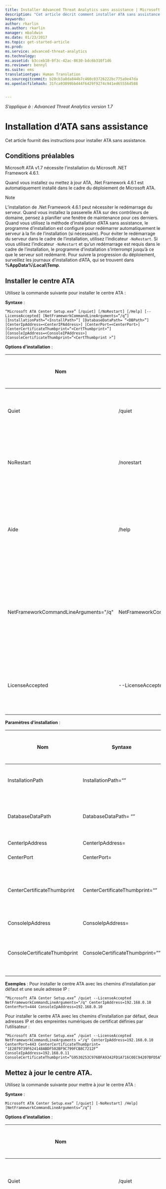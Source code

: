 ```yaml
---
title: Installer Advanced Threat Analytics sans assistance | Microsoft Docs
description: "Cet article décrit comment installer ATA sans assistance."
keywords: 
author: rkarlin
ms.author: rkarlin
manager: mbaldwin
ms.date: 01/23/2017
ms.topic: get-started-article
ms.prod: 
ms.service: advanced-threat-analytics
ms.technology: 
ms.assetid: b3cceb18-0f3c-42ac-8630-bdc6b310f1d6
ms.reviewer: bennyl
ms.suite: ems
translationtype: Human Translation
ms.sourcegitcommit: b28cb3a0da844b7c460c03726222bc775a9e47da
ms.openlocfilehash: 31fca93099bbd44f6429f9274c941ed65556d588


---
```


*S’applique à : Advanced Threat Analytics version 1.7*



# <a name="ata-silent-installation"></a>Installation d’ATA sans assistance
Cet article fournit des instructions pour installer ATA sans assistance.
## <a name="prerequisites"></a>Conditions préalables

Microsoft ATA v1.7 nécessite l’installation du Microsoft .NET Framework 4.6.1. 

Quand vous installez ou mettez à jour ATA, .Net Framework 4.6.1 est automatiquement installé dans le cadre du déploiement de Microsoft ATA.

> [!Note] 
> L’installation de .Net Framework 4.6.1 peut nécessiter le redémarrage du serveur. Quand vous installez la passerelle ATA sur des contrôleurs de domaine, pensez à planifier une fenêtre de maintenance pour ces derniers.
Quand vous utilisez la méthode d’installation d’ATA sans assistance, le programme d’installation est configuré pour redémarrer automatiquement le serveur à la fin de l’installation (si nécessaire). Pour éviter le redémarrage du serveur dans le cadre de l’installation, utilisez l’indicateur `-NoRestart`. Si vous utilisez l’indicateur `-NoRestart` et qu’un redémarrage est requis dans le cadre de l’installation, le programme d’installation s’interrompt jusqu’à ce que le serveur soit redémarré. Pour suivre la progression du déploiement, surveillez les journaux d’installation d’ATA, qui se trouvent dans **%AppData%\Local\Temp**.


## <a name="install-the-ata-center"></a>Installer le centre ATA

Utilisez la commande suivante pour installer le centre ATA :

**Syntaxe** :

    “Microsoft ATA Center Setup.exe” [/quiet] [/NoRestart] [/Help] [--LicenseAccepted] [NetFrameworkCommandLineArguments=”/q”] [InstallationPath=“<InstallPath>”] [DatabaseDataPath= “<DBPath>”] [CenterIpAddress=<CenterIPAddress>] [CenterPort=<CenterPort>] [CenterCertificateThumbprint=“<CertThumbprint>”] 
    [ConsoleIpAddress=<ConsoleIPAddress>] [ConsoleCertificateThumbprint=”<CertThumbprint >”]
    
**Options d’installation** :

|Nom|Syntaxe|Obligatoire pour une installation sans assistance ?|Description|
|-------------|----------|---------|---------|
|Quiet|/quiet|Oui|Exécute le programme d’installation sans afficher d’interface utilisateur, ni d’invites.|
|NoRestart|/norestart|Non|Supprime toute tentative de redémarrage. Par défaut, l’interface utilisateur demande la confirmation du redémarrage.|
|Aide|/help|Non|Fournit une aide et une référence rapide. Affiche l’utilisation correcte de la commande d’installation, y compris la liste de tous les comportements et options.|
|NetFrameworkCommandLineArguments="/q"|NetFrameworkCommandLineArguments="/q"|Oui|Spécifie les paramètres d’installation de .Net Framework. Doit être définie de manière à effectuer l’installation sans assistance de .Net Framework.|
|LicenseAccepted|--LicenseAccepted|Oui|Indique que la licence a été lue et approuvée. Doit être définie sur installation sans assistance.|

**Paramètres d’installation** :

|Nom|Syntaxe|Obligatoire pour une installation sans assistance ?|Description|
|-------------|----------|---------|---------|
|InstallationPath|InstallationPath=“<InstallPath>”|Non|Définit le chemin de l’installation des fichiers binaires ATA. Chemin par défaut : C:\Program Files\Microsoft Advanced Threat Analytics\Center|
|DatabaseDataPath|DatabaseDataPath= “<DBPath>”|Non|Définit le chemin du dossier des données de la base de données ATA. Chemin par défaut : C:\Program Files\Microsoft Advanced Threat Analytics\Center\MongoDB\bin\data|
|CenterIpAddress|CenterIpAddress=<CenterIPAddress>|Oui|Définit l’adresse IP du service du centre ATA|
|CenterPort|CenterPort=<CenterPort>|Oui|Définit le port réseau du service du centre ATA|
|CenterCertificateThumbprint|CenterCertificateThumbprint=“<CertThumbprint>”|Non|Définit l’empreinte numérique du certificat pour le service du centre ATA. Ce certificat est utilisé pour sécuriser la communication entre le centre ATA et la passerelle ATA. Si ce paramètre n’est pas défini, l’installation génère un certificat auto-signé.|
|ConsoleIpAddress|ConsoleIpAddress=<ConsoleIPAddress>|Oui|Définit l’adresse IP de la console ATA|
|ConsoleCertificateThumbprint|ConsoleCertificateThumbprint=”<CertThumbprint >”|Non|Spécifie l’empreinte numérique du certificat pour la console ATA. Ce certificat est utilisé pour valider l’identité du site web de la console ATA. Si ce paramètre n’est pas spécifié, l’installation génère un certificat auto-signé.|

**Exemples** : Pour installer le centre ATA avec les chemins d’installation par défaut et une seule adresse IP :

    “Microsoft ATA Center Setup.exe” /quiet --LicenseAccepted NetFrameworkCommandLineArguments="/q" CenterIpAddress=192.168.0.10
    CenterPort=444 ConsoleIpAddress=192.168.0.10

Pour installer le centre ATA avec les chemins d’installation par défaut, deux adresses IP et des empreintes numériques de certificat définies par l’utilisateur :

    “Microsoft ATA Center Setup.exe” /quiet --LicenseAccepted NetFrameworkCommandLineArguments ="/q" CenterIpAddress=192.168.0.10 CenterPort=443 CenterCertificateThumbprint= ‎"1E2079739F624148ABDF502BF9C799FCB8C7212F”
    ConsoleIpAddress=192.168.0.11  ConsoleCertificateThumbprint=”G9530253C976BFA9342FD1A716C0EC94207BFD5A”

## <a name="update-the-ata-center"></a>Mettez à jour le centre ATA.

Utilisez la commande suivante pour mettre à jour le centre ATA :

**Syntaxe** :

    Microsoft ATA Center Setup.exe” [/quiet] [-NoRestart] /Help] [NetFrameworkCommandLineArguments=”/q”]


**Options d’installation** :

|Nom|Syntaxe|Obligatoire pour une installation sans assistance ?|Description|
|-------------|----------|---------|---------|
|Quiet|/quiet|Oui|Exécute le programme d’installation sans afficher d’interface utilisateur, ni d’invites.|
|NoRestart|/norestart|Non|Supprime toute tentative de redémarrage. Par défaut, l’interface utilisateur demande la confirmation du redémarrage.|
|Aide|/help|Non|Fournit une aide et une référence rapide. Affiche l’utilisation correcte de la commande d’installation, y compris la liste de tous les comportements et options.|
|NetFrameworkCommandLineArguments="/q"|NetFrameworkCommandLineArguments="/q"|Oui|Spécifie les paramètres d’installation de .Net Framework. Doit être définie de manière à effectuer l’installation sans assistance de .Net Framework.|


Pendant la mise à jour d’ATA, le programme d’installation détecte automatiquement qu’ATA est déjà installé sur le serveur, et aucune option d’installation de mise à jour n’est requise.

**Exemples** : Pour mettre à jour le centre ATA sans assistance. Dans les environnements de grande taille, la mise à jour du centre ATA peut prendre un certain temps. Surveillez les journaux ATA pour suivre la progression de la mise à jour.

        “Microsoft ATA Center Setup.exe” /quiet NetFrameworkCommandLineArguments="/q"

## <a name="uninstall-the-ata-center-silently"></a>Désinstaller le centre ATA sans assistance

Utilisez la commande suivante pour effectuer une désinstallation sans assistance du centre ATA : **Syntaxe** :

    Microsoft ATA Center Setup.exe [/quiet] [/Uninstall] [/NoRestart] [/Help]
     [--DeleteExistingDatabaseData]

**Options d’installation** :

|Nom|Syntaxe|Obligatoire pour une désinstallation sans assistance ?|Description|
|-------------|----------|---------|---------|
|Quiet|/quiet|Oui|Exécute le programme de désinstallation sans afficher d’interface utilisateur, ni d’invites.|
|Désinstaller|/uninstall|Oui|Exécute la désinstallation sans assistance du centre ATA du serveur.|
|NoRestart|/norestart|Non|Supprime toute tentative de redémarrage. Par défaut, l’interface utilisateur demande la confirmation du redémarrage.|
|Aide|/help|Non|Fournit une aide et une référence rapide. Affiche l’utilisation correcte de la commande d’installation, y compris la liste de tous les comportements et options.|

**Paramètres d’installation** :

|Nom|Syntaxe|Obligatoire pour une désinstallation sans assistance ?|Description|
|-------------|----------|---------|---------|
|DeleteExistingDatabaseData|DeleteExistingDatabaseData|Non|Supprime tous les fichiers de la base de données existante.|

**Exemples** : Pour désinstaller sans assistance le centre ATA du serveur, en supprimant toutes les données de base de données existantes :


    “Microsoft ATA Center Setup.exe” /quiet /uninstall --DeleteExistingDatabaseData

## <a name="ata-gateway-silent-installation"></a>Installation de la passerelle ATA sans assistance
Utilisez la commande suivante pour installer la passerelle ATA sans assistance :

**Syntaxe** :

    Microsoft ATA Gateway Setup.exe [/quiet] [/NoRestart] [/Help] [NetFrameworkCommandLineArguments ="/q"] 
    [GatewayCertificateThumbprint=”<CertThumbprint >”] [ConsoleAccountName=”<AccountName>”] 
    [ConsoleAccountPassword=”<AccountPassword>”]

**Options d’installation** :

|Nom|Syntaxe|Obligatoire pour une installation sans assistance ?|Description|
|-------------|----------|---------|---------|
|Quiet|/quiet|Oui|Exécute le programme d’installation sans afficher d’interface utilisateur, ni d’invites.|
|NoRestart|/norestart|Non|Supprime toute tentative de redémarrage. Par défaut, l’interface utilisateur demande la confirmation du redémarrage.|
|Aide|/help|Non|Fournit une aide et une référence rapide. Affiche l’utilisation correcte de la commande d’installation, y compris la liste de tous les comportements et options.|
|NetFrameworkCommandLineArguments="/q"|NetFrameworkCommandLineArguments="/q"|Oui|Spécifie les paramètres d’installation de .Net Framework. Doit être définie de manière à effectuer l’installation sans assistance de .Net Framework.|

**Paramètres d’installation** :

|Nom|Syntaxe|Obligatoire pour une installation sans assistance ?|Description|
|-------------|----------|---------|---------|
|GatewayCertificateThumbprint|GatewayCertificateThumbprint=”<CertThumbprint >”|Non|Définit l’empreinte numérique du certificat pour le service du centre ATA. Ce certificat est utilisé pour sécuriser la communication entre le centre ATA et la passerelle ATA. Si ce paramètre n’est pas défini, l’installation génère un certificat auto-signé.|
|ConsoleAccountName|ConsoleAccountName=”<AccountName>”|Oui|Définit le nom du compte d’utilisateur (user@domain.com) qui est utilisé pour inscrire la passerelle ATA auprès du centre ATA.|
|ConsoleAccountPassword|ConsoleAccountPassword=”<AccountPassword>”|Oui|Définit le mot de passe du compte d’utilisateur (user@domain.com) qui est utilisé pour inscrire la passerelle ATA auprès du centre ATA.|

**Exemples** : Pour installer sans assistance la passerelle ATA et l’inscrire auprès du centre ATA en utilisant les informations d’identification spécifiées :

    “Microsoft ATA Gateway Setup.exe” /quiet NetFrameworkCommandLineArguments="/q" 
    ConsoleAccountName=”user@contoso.com” ConsoleAccountPassword=“userpwd”
    

## <a name="update-the-ata-gateway"></a>Mettre à jour la passerelle ATA

Utilisez la commande suivante pour mettre à jour la passerelle ATA sans assistance :

**Syntaxe** :

    Microsoft ATA Gateway Setup.exe [/quiet] [/NoRestart] /Help] [NetFrameworkCommandLineArguments="/q"]


**Options d’installation** :

|Nom|Syntaxe|Obligatoire pour une installation sans assistance ?|Description|
|-------------|----------|---------|---------|
|Quiet|/quiet|Oui|Exécute le programme d’installation sans afficher d’interface utilisateur, ni d’invites.|
|NoRestart|/norestart|Non|Supprime toute tentative de redémarrage. Par défaut, l’interface utilisateur demande la confirmation du redémarrage.|
|Aide|/help|Non|Fournit une aide et une référence rapide. Affiche l’utilisation correcte de la commande d’installation, y compris la liste de tous les comportements et options.|
|NetFrameworkCommandLineArguments="/q"|NetFrameworkCommandLineArguments="/q"|Oui|Spécifie les paramètres d’installation de .Net Framework. Doit être définie de manière à effectuer l’installation sans assistance de .Net Framework.|


**Exemples** : Pour mettre à jour la passerelle ATA sans assistance :

        Microsoft ATA Gateway Setup.exe /quiet NetFrameworkCommandLineArguments="/q"

## <a name="uninstall-the-ata-gateway-silently"></a>Désinstaller la passerelle ATA sans assistance

Utilisez la commande suivante pour effectuer une désinstallation sans assistance de la passerelle ATA : **Syntaxe** :

    Microsoft ATA Gateway Setup.exe [/quiet] [/Uninstall] [/NoRestart] [/Help]
    
**Options d’installation** :

|Nom|Syntaxe|Obligatoire pour une désinstallation sans assistance ?|Description|
|-------------|----------|---------|---------|
|Quiet|/quiet|Oui|Exécute le programme de désinstallation sans afficher d’interface utilisateur, ni d’invites.|
|Désinstaller|/uninstall|Oui|Exécute la désinstallation sans assistance de la passerelle ATA du serveur.|
|NoRestart|/norestart|Non|Supprime toute tentative de redémarrage. Par défaut, l’interface utilisateur demande la confirmation du redémarrage.|
|Aide|/help|Non|Fournit une aide et une référence rapide. Affiche l’utilisation correcte de la commande d’installation, y compris la liste de tous les comportements et options.|

**Exemples** : Pour désinstaller sans assistance la passerelle ATA du serveur :


    Microsoft ATA Gateway Setup.exe /quiet /uninstall
    









## <a name="see-also"></a>Voir aussi

- [Consultez le forum ATA !](https://social.technet.microsoft.com/Forums/security/home?forum=mata)
- [Configurer la collecte d’événements](configure-event-collection.md)
- [Configuration requise pour ATA](/advanced-threat-analytics/plan-design/ata-prerequisites)


<!--HONumber=Feb17_HO1-->



